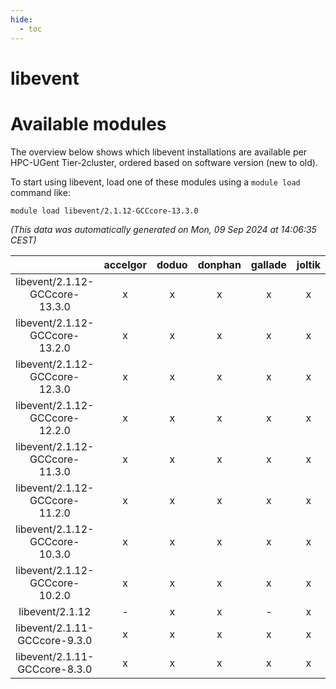```yaml
---
hide:
  - toc
---
```


libevent
========

# Available modules


The overview below shows which libevent installations are available per HPC-UGent Tier-2cluster, ordered based on software version (new to old).

To start using libevent, load one of these modules using a `module load` command like:

```shell
module load libevent/2.1.12-GCCcore-13.3.0
```

*(This data was automatically generated on Mon, 09 Sep 2024 at 14:06:35 CEST)*  

| |accelgor|doduo|donphan|gallade|joltik|shinx|skitty|
| :---: | :---: | :---: | :---: | :---: | :---: | :---: | :---: |
|libevent/2.1.12-GCCcore-13.3.0|x|x|x|x|x|x|x|
|libevent/2.1.12-GCCcore-13.2.0|x|x|x|x|x|x|x|
|libevent/2.1.12-GCCcore-12.3.0|x|x|x|x|x|x|x|
|libevent/2.1.12-GCCcore-12.2.0|x|x|x|x|x|x|x|
|libevent/2.1.12-GCCcore-11.3.0|x|x|x|x|x|x|x|
|libevent/2.1.12-GCCcore-11.2.0|x|x|x|x|x|-|x|
|libevent/2.1.12-GCCcore-10.3.0|x|x|x|x|x|-|x|
|libevent/2.1.12-GCCcore-10.2.0|x|x|x|x|x|-|x|
|libevent/2.1.12|-|x|x|-|x|-|x|
|libevent/2.1.11-GCCcore-9.3.0|x|x|x|x|x|-|x|
|libevent/2.1.11-GCCcore-8.3.0|x|x|x|x|x|-|x|
